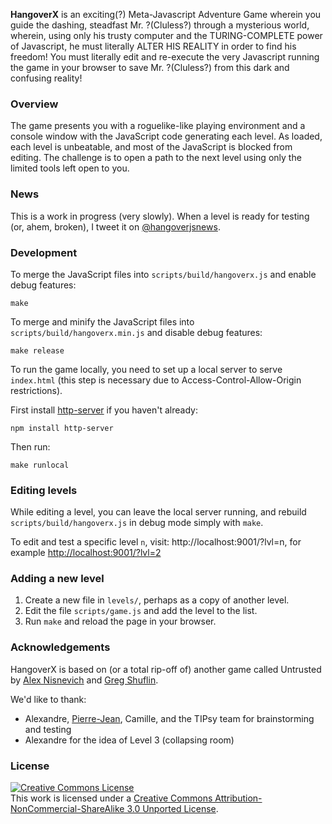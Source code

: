 **HangoverX** is an exciting(?) Meta-Javascript Adventure Game wherein you guide the dashing, steadfast Mr. ?(Cluless?) through a mysterious world, wherein, using only his trusty computer and the TURING-COMPLETE power of Javascript, he must literally ALTER HIS REALITY in order to find his freedom! You must literally edit and re-execute the very Javascript running the game in your browser to save Mr. ?(Cluless?) from this dark and confusing reality!

### Overview

The game presents you with a roguelike-like playing environment and a console window  with the JavaScript code generating each level. As loaded, each level is unbeatable, and most of the JavaScript is blocked from editing. The challenge is to open a path to the next level using only the limited tools left open to you.

### News

This is a work in progress (very slowly).
When a level is ready for testing (or, ahem, broken),
I tweet it on [@hangoverjsnews](https://twitter.com/hangoverxnews).

### Development

To merge the JavaScript files into `scripts/build/hangoverx.js` and enable debug features:

    make

To merge and minify the JavaScript files into `scripts/build/hangoverx.min.js` and disable debug features:

    make release

To run the game locally, you need to set up a local server to serve `index.html` (this step is necessary due to Access-Control-Allow-Origin restrictions).

First install [http-server](https://github.com/nodeapps/http-server/#installing-globally) if you haven't already:

    npm install http-server

Then run:

    make runlocal

### Editing levels

While editing a level, you can leave the local server running,
and rebuild `scripts/build/hangoverx.js` in debug mode simply with `make`.

To edit and test a specific level `n`, visit: http://localhost:9001/?lvl=n, for example [http://localhost:9001/?lvl=2](http://localhost:9001/?lvl=2)

### Adding a new level

1. Create a new file in `levels/`, perhaps as a copy of another level.
2. Edit the file `scripts/game.js` and add the level to the list.
3. Run `make` and reload the page in your browser.

### Acknowledgements

HangoverX is based on (or a total rip-off of) another game called Untrusted by [Alex Nisnevich](http://alex.nisnevich.com/) and [Greg Shuflin](https://github.com/neunenak).

We'd like to thank:

- Alexandre, [Pierre-Jean](http://pierre-jean.baraud.fr/), Camille, and the TIPsy team for brainstorming and testing
- Alexandre for the idea of Level 3 (collapsing room)

### License
<a rel="license" href="http://creativecommons.org/licenses/by-nc-sa/3.0/"><img alt="Creative Commons License" style="border-width:0" src="http://i.creativecommons.org/l/by-nc-sa/3.0/88x31.png" /></a><br />This work is licensed under a <a rel="license" href="http://creativecommons.org/licenses/by-nc-sa/3.0/">Creative Commons Attribution-NonCommercial-ShareAlike 3.0 Unported License</a>.
